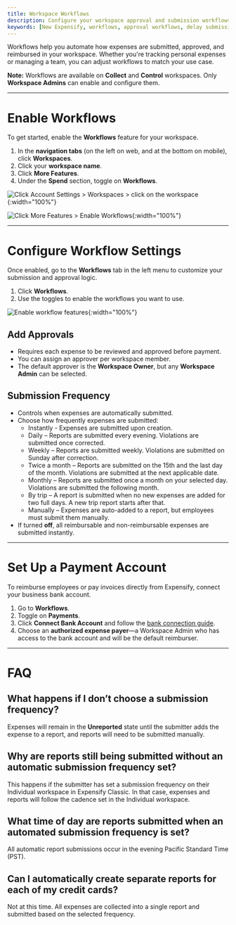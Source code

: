 ```yaml
---
title: Workspace Workflows
description: Configure your workspace approval and submission workflows to match your team's needs.
keywords: [New Expensify, workflows, approval workflows, delay submission, add approver, connect bank, workspace settings, submission frequency]
---
```


Workflows help you automate how expenses are submitted, approved, and reimbursed in your workspace. Whether you're tracking personal expenses or managing a team, you can adjust workflows to match your use case.

**Note:** Workflows are available on **Collect** and **Control** workspaces. Only **Workspace Admins** can enable and configure them.

---

# Enable Workflows

To get started, enable the **Workflows** feature for your workspace.

1. In the **navigation tabs** (on the left on web, and at the bottom on mobile), click **Workspaces**.
2. Click your **workspace name**.
3. Click **More Features**.
4. Under the **Spend** section, toggle on **Workflows**.

![Click Account Settings > Workspaces > click on the workspace]({{site.url}}/assets/images/ExpensifyHelp-Workflows-1.png){:width="100%"}

![Click More Features > Enable Workflows]({{site.url}}/assets/images/ExpensifyHelp-Workflows-2.png){:width="100%"}

---

# Configure Workflow Settings

Once enabled, go to the **Workflows** tab in the left menu to customize your submission and approval logic.

1. Click **Workflows**.
2. Use the toggles to enable the workflows you want to use.

![Enable workflow features]({{site.url}}/assets/images/ExpensifyHelp-Workflows-3.png){:width="100%"}

## Add Approvals

- Requires each expense to be reviewed and approved before payment.
- You can assign an approver per workspace member.
- The default approver is the **Workspace Owner**, but any **Workspace Admin** can be selected.

## Submission Frequency

- Controls when expenses are automatically submitted.
- Choose how frequently expenses are submitted:
   - Instantly - Expenses are submitted upon creation.
   - Daily – Reports are submitted every evening. Violations are submitted once corrected.
   - Weekly – Reports are submitted weekly. Violations are submitted on Sunday after correction.
   - Twice a month – Reports are submitted on the 15th and the last day of the month. Violations are submitted at the next applicable date.
   - Monthly – Reports are submitted once a month on your selected day. Violations are submitted the following month.
   - By trip – A report is submitted when no new expenses are added for two full days. A new trip report starts after that.
   - Manually – Expenses are auto-added to a report, but employees must submit them manually.
- If turned **off**, all reimbursable and non-reimbursable expenses are submitted instantly.

---

# Set Up a Payment Account

To reimburse employees or pay invoices directly from Expensify, connect your business bank account.

1. Go to **Workflows**.
2. Toggle on **Payments**.
3. Click **Connect Bank Account** and follow the [bank connection guide](https://help.expensify.com/articles/new-expensify/expenses-and-payments/Connect-a-Business-Bank-Account).
4. Choose an **authorized expense payer**—a Workspace Admin who has access to the bank account and will be the default reimburser.

---

# FAQ

## What happens if I don’t choose a submission frequency?

Expenses will remain in the **Unreported** state until the submitter adds the expense to a report, and reports will need to be submitted manually.

## Why are reports still being submitted without an automatic submission frequency set?

This happens if the submitter has set a submission frequency on their Individual workspace in Expensify Classic. In that case, expenses and reports will follow the cadence set in the Individual workspace.

## What time of day are reports submitted when an automated submission frequency is set?

All automatic report submissions occur in the evening Pacific Standard Time (PST).

## Can I automatically create separate reports for each of my credit cards?

Not at this time. All expenses are collected into a single report and submitted based on the selected frequency.

